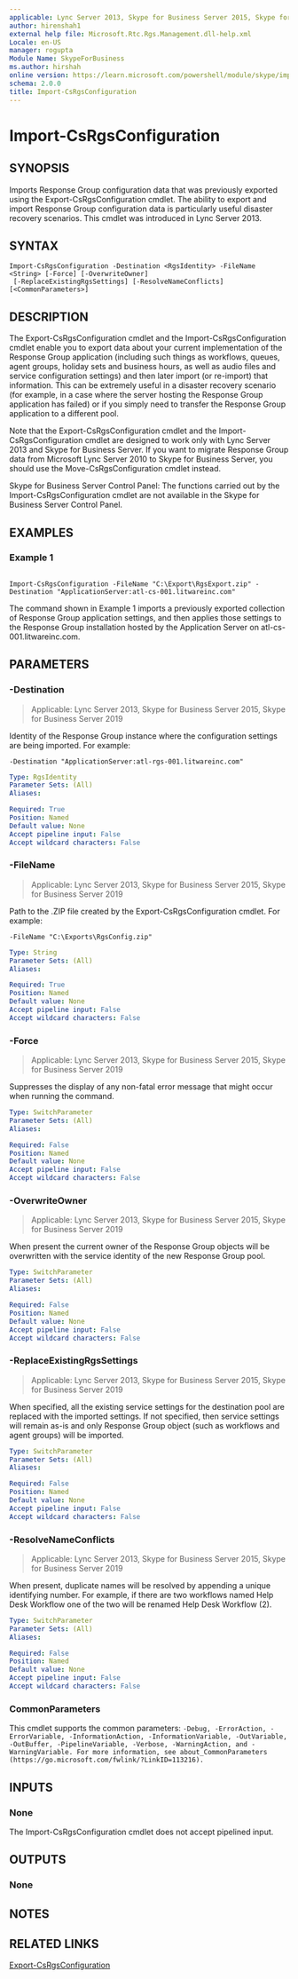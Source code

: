 ```yaml
---
applicable: Lync Server 2013, Skype for Business Server 2015, Skype for Business Server 2019
author: hirenshah1
external help file: Microsoft.Rtc.Rgs.Management.dll-help.xml
Locale: en-US
manager: rogupta
Module Name: SkypeForBusiness
ms.author: hirshah
online version: https://learn.microsoft.com/powershell/module/skype/import-csrgsconfiguration
schema: 2.0.0
title: Import-CsRgsConfiguration
---
```


# Import-CsRgsConfiguration

## SYNOPSIS

Imports Response Group configuration data that was previously exported using the Export-CsRgsConfiguration cmdlet.
The ability to export and import Response Group configuration data is particularly useful disaster recovery scenarios.
This cmdlet was introduced in Lync Server 2013.



## SYNTAX

```
Import-CsRgsConfiguration -Destination <RgsIdentity> -FileName <String> [-Force] [-OverwriteOwner]
 [-ReplaceExistingRgsSettings] [-ResolveNameConflicts] [<CommonParameters>]
```

## DESCRIPTION

The Export-CsRgsConfiguration cmdlet and the Import-CsRgsConfiguration cmdlet enable you to export data about your current implementation of the Response Group application (including such things as workflows, queues, agent groups, holiday sets and business hours, as well as audio files and service configuration settings) and then later import (or re-import) that information.
This can be extremely useful in a disaster recovery scenario (for example, in a case where the server hosting the Response Group application has failed) or if you simply need to transfer the Response Group application to a different pool.

Note that the Export-CsRgsConfiguration cmdlet and the Import-CsRgsConfiguration cmdlet are designed to work only with Lync Server 2013 and Skype for Business Server.
If you want to migrate Response Group data from Microsoft Lync Server 2010 to Skype for Business Server, you should use the Move-CsRgsConfiguration cmdlet instead.

Skype for Business Server Control Panel: The functions carried out by the Import-CsRgsConfiguration cmdlet are not available in the Skype for Business Server Control Panel.



## EXAMPLES

### Example 1
```

Import-CsRgsConfiguration -FileName "C:\Export\RgsExport.zip" -Destination "ApplicationServer:atl-cs-001.litwareinc.com"
```

The command shown in Example 1 imports a previously exported collection of Response Group application settings, and then applies those settings to the Response Group installation hosted by the Application Server on atl-cs-001.litwareinc.com.


## PARAMETERS

### -Destination

> Applicable: Lync Server 2013, Skype for Business Server 2015, Skype for Business Server 2019

Identity of the Response Group instance where the configuration settings are being imported.
For example:

`-Destination "ApplicationServer:atl-rgs-001.litwareinc.com"`



```yaml
Type: RgsIdentity
Parameter Sets: (All)
Aliases:

Required: True
Position: Named
Default value: None
Accept pipeline input: False
Accept wildcard characters: False
```

### -FileName

> Applicable: Lync Server 2013, Skype for Business Server 2015, Skype for Business Server 2019

Path to the .ZIP file created by the Export-CsRgsConfiguration cmdlet.
For example:

`-FileName "C:\Exports\RgsConfig.zip"`



```yaml
Type: String
Parameter Sets: (All)
Aliases:

Required: True
Position: Named
Default value: None
Accept pipeline input: False
Accept wildcard characters: False
```

### -Force

> Applicable: Lync Server 2013, Skype for Business Server 2015, Skype for Business Server 2019

Suppresses the display of any non-fatal error message that might occur when running the command.

```yaml
Type: SwitchParameter
Parameter Sets: (All)
Aliases:

Required: False
Position: Named
Default value: None
Accept pipeline input: False
Accept wildcard characters: False
```

### -OverwriteOwner

> Applicable: Lync Server 2013, Skype for Business Server 2015, Skype for Business Server 2019

When present the current owner of the Response Group objects will be overwritten with the service identity of the new Response Group pool.

```yaml
Type: SwitchParameter
Parameter Sets: (All)
Aliases:

Required: False
Position: Named
Default value: None
Accept pipeline input: False
Accept wildcard characters: False
```

### -ReplaceExistingRgsSettings

> Applicable: Lync Server 2013, Skype for Business Server 2015, Skype for Business Server 2019

When specified, all the existing service settings for the destination pool are replaced with the imported settings.
If not specified, then service settings will remain as-is and only Response Group object (such as workflows and agent groups) will be imported.

```yaml
Type: SwitchParameter
Parameter Sets: (All)
Aliases:

Required: False
Position: Named
Default value: None
Accept pipeline input: False
Accept wildcard characters: False
```

### -ResolveNameConflicts

> Applicable: Lync Server 2013, Skype for Business Server 2015, Skype for Business Server 2019

When present, duplicate names will be resolved by appending a unique identifying number.
For example, if there are two workflows named Help Desk Workflow one of the two will be renamed Help Desk Workflow (2).

```yaml
Type: SwitchParameter
Parameter Sets: (All)
Aliases:

Required: False
Position: Named
Default value: None
Accept pipeline input: False
Accept wildcard characters: False
```

### CommonParameters
This cmdlet supports the common parameters: `-Debug, -ErrorAction, -ErrorVariable, -InformationAction, -InformationVariable, -OutVariable, -OutBuffer, -PipelineVariable, -Verbose, -WarningAction, and -WarningVariable. For more information, see about_CommonParameters (https://go.microsoft.com/fwlink/?LinkID=113216).`

## INPUTS

### None
The Import-CsRgsConfiguration cmdlet does not accept pipelined input.

## OUTPUTS

### None

## NOTES

## RELATED LINKS

[Export-CsRgsConfiguration](Export-CsRgsConfiguration.md)
